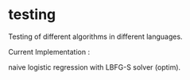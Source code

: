 testing
=========

Testing of different algorithms in different languages.

Current Implementation :


naive logistic regression with LBFG-S solver (optim).
